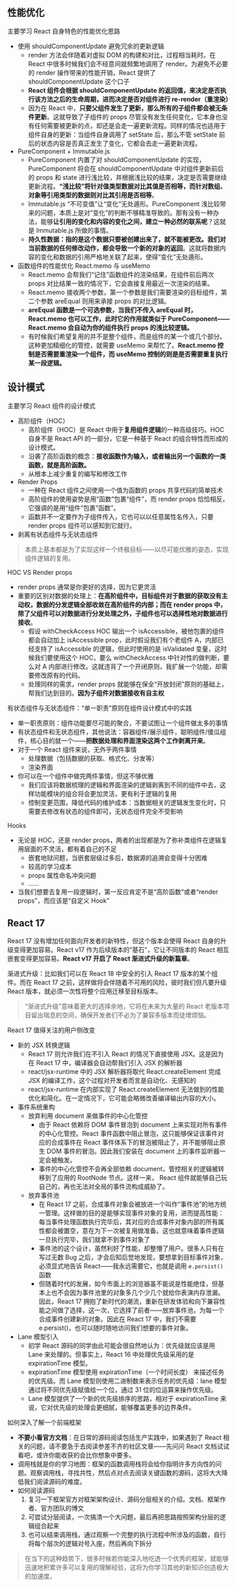 ## 性能优化
主要学习 React 自身特色的性能优化思路
* 使用 shouldComponentUpdate 避免冗余的更新逻辑
  * render 方法会伴随着对虚拟 DOM 的构建和对比，过程相当耗时。在 React 中很多时候我们会不经意间就频繁地调用了 render。为避免不必要的 render 操作带来的性能开销，React 提供了 shouldComponentUpdate 这个口子
  * **React 组件会根据 shouldComponentUpdate 的返回值，来决定是否执行该方法之后的生命周期，进而决定是否对组件进行 re-render（重渲染）**
  * 因为在 React 中，**只要父组件发生了更新，那么所有的子组件都会被无条件更新**。这就导致了子组件的 props 尽管没有发生任何变化，它本身也没有任何需要被更新的点，却还是会走一遍更新流程。同样的情况也适用于组件自身的更新：当组件自身调用了 setState 后，那么不管 setState 前后的状态内容是否真正发生了变化，它都会去走一遍更新流程。
* PureComponent + Immutable.js
  * PureComponent 内置了对 shouldComponentUpdate 的实现，PureComponent 将会在 shouldComponentUpdate 中对组件更新前后的 props 和 state 进行浅比较，并根据浅比较的结果，决定是否需要继续更新流程。**“浅比较”将针对值类型数据对比其值是否相等，而针对数组、对象等引用类型的数据则对比其引用是否相等**。
  * Immutable.js “不可变值”让“变化”无处遁形。PureComponent 浅比较带来的问题，本质上是对“变化”的判断不够精准导致的。那有没有一种办法，能够**让引用的变化和内容的变化之间，建立一种必然的联系呢**？这就是 Immutable.js 所做的事情。
  * **持久性数据：指的是这个数据只要被创建出来了，就不能被更改。我们对当前数据的任何修改动作，都会导致一个新的对象的返回**。这就将数据内容的变化和数据的引用严格地关联了起来，使得“变化”无处遁形。
* 函数组件的性能优化 React.memo 与 useMemo
  * React.memo 会帮我们“记住”函数组件的渲染结果，在组件前后两次 props 对比结果一致的情况下，它会直接复用最近一次渲染的结果。
  * React.memo 接收两个参数，第一个参数是我们需要渲染的目标组件，第二个参数 areEqual 则用来承接 props 的对比逻辑。
  * **areEqual 函数是一个可选参数，当我们不传入 areEqual 时，React.memo 也可以工作，此时它的作用就类似于 PureComponent——React.memo 会自动为你的组件执行 props 的浅比较逻辑。**
  * 有时候我们希望复用的并不是整个组件，而是组件的某一个或几个部分。这种更加精细化的管控，就需要 useMemo 来帮忙了。**React.memo 控制是否需要重渲染一个组件，而 useMemo 控制的则是是否需要重复执行某一段逻辑。**

## 设计模式
主要学习 React 组件的设计模式
* 高阶组件（HOC）
  * 高阶组件（HOC）是 React 中用于**复用组件逻辑**的一种高级技巧。HOC 自身不是 React API 的一部分，它是一种基于 React 的组合特性而形成的设计模式。
  * 沿袭了高阶函数的概念：**接收函数作为输入，或者输出另一个函数的一类函数，就是高阶函数。**
  * 从根本上减少重复的编写和修改工作
* Render Props
  * 一种在 React 组件之间使用一个值为函数的 props 共享代码的简单技术
  * 高阶组件的使用姿势是用“函数”包裹“组件”，而 render props 恰恰相反，它强调的是用“组件”包裹“函数”。
  * 函数并不一定要作为子组件传入，它也可以以任意属性名传入，只要 render props 组件可以感知到它就行。
* 剥离有状态组件与无状态组件

> 本质上基本都是为了实现这样一个终极目标——以尽可能优雅的姿态，实现组件逻辑的复用。

HOC VS Render props
* render props 通常是你更好的选择，因为它更灵活
* 重要的区别对数据的处理上：**在高阶组件中，目标组件对于数据的获取没有主动权，数据的分发逻辑全部收敛在高阶组件的内部；而在 render props 中，除了父组件可以对数据进行分发处理之外，子组件也可以选择性地对数据进行接收**。
  * 假设 withCheckAccess HOC 输出一个 isAccessible，被他包裹的组件都会自动加上 isAccessible prop，此时假设我们有个老组件 A，内部已经支持了 isAccessible 的逻辑，但此时使用的是 isValidated 变量，这时候我们要使用这个 HOC，要么 withCheckAccess 中针对性的做判断，要么对 A 内部进行修改。这就违背了一个开闭原则，我扩展一个功能，却需要修改原有的代码。
  * 处理同样的需求，render props 就能够在保全“开放封闭”原则的基础上，帮我们达到目的。**因为子组件对数据接收有自主权**

有状态组件与无状态组件：“单一职责”原则在组件设计模式中的实践
* 单一职责原则：组件功能要尽可能的聚合，不要试图让一个组件做太多的事情
* 有状态组件和无状态组件，其他说法：容器组件/展示组件，聪明组件/傻瓜组件，核心目的就一个——**把数据处理和界面渲染这两个工作剥离开来**。
* 对于一个 React 组件来说，无外乎两件事情
  * 处理数据（包括数据的获取、格式化、分发等）
  * 渲染界面
* 你可以在一个组件中做完两件事情，但这不够优雅
  * 我们应该将数据梳理的逻辑和界面渲染的逻辑剥离到不同的组件中去，这样功能模块的组合将会更加灵活，更有利于逻辑的复用
  * 控制变更范围，降低代码的维护成本：当数据相关的逻辑发生变化时，只需要去修改有状态的组件即可，无状态组件完全不受影响

Hooks
* 无论是 HOC，还是 render props，两者的出现都是为了弥补类组件在逻辑复用层面的不灵活，都有着自己的不足
  * 嵌套地狱问题，当嵌套层级过多后，数据源的追溯会变得十分困难
  * 较高的学习成本
  * props 属性命名冲突问题
  * ……
* 当我们想要去复用一段逻辑时，第一反应肯定不是“高阶函数”或者“render props”，而应该是“自定义 Hook”

## React 17
React 17 没有增加任何面向开发者的新特性，但这个版本会使得 React 自身的升级变得更加容易。React v17 作为后续版本的“基石”，它让不同版本的 React 相互嵌套变得更加容易。**React v17 开启了 React 渐进式升级的新篇章**。

渐进式升级：比如我们可以在 React 18 中安全的引入 React 17 版本的某个组件。而在 React 17 之前，这样做将会伴随着不可用的风险，彼时我们但凡要升级 React 版本，就必须一次性将整个应用迁移至目标版本。

> “渐进式升级”意味着更大的选择余地，它将在未来为大量的 React 老版本项目留出喘息的空间，确保开发者们不必为了兼容多版本而徒增烦恼。

React 17 值得关注的用户侧改变
* 新的 JSX 转换逻辑
  * React 17 则允许我们在不引入 React 的情况下直接使用 JSX。这是因为在 React 17 中，编译器会自动帮我们引入 JSX 的解析器
  * react/jsx-runtime 中的 JSX 解析器将取代 React.createElement 完成 JSX 的编译工作，这个过程对开发者而言是自动化、无感知的
  * react/jsx-runtime 在内部实现了 React.createElement 无法做到的性能优化和简化。在一定情况下，它可能会略微改善编译输出内容的大小。
* 事件系统重构
  * 放弃利用 document 来做事件的中心化管控
    * 由于 React 依赖将 DOM 事件冒泡到 document 上来实现对所有事件的中心化管控。React 事件函数中阻止冒泡，这只能够保证该事件对应的合成事件在 React 事件体系下的冒泡被阻止了，并不能够阻止原生 DOM 事件的冒泡。因此我们安装在 document 上的事件监听器一定会被触发。
    * 事件的中心化管控不会再全部依赖 document，管控相关的逻辑被转移到了应用的 RootNode 节点。这样一来， React 组件就能够自己玩自己的，再也无法对全局的事件流构成威胁了。
  * 放弃事件池
    * 在 React 17 之前，合成事件对象会被放进一个叫作“事件池”的地方统一管理。这样做的目的是能够实现事件对象的复用，进而提高性能：每当事件处理函数执行完毕后，其对应的合成事件对象内部的所有属性都会被置空，意在为下一次被复用做准备。这也就意味着事件逻辑一旦执行完毕，我们就拿不到事件对象了
    * 事件池的这个设计，虽然利好了性能，却整懵了用户。很多人只有在写过无数 Bug 之后，才会后知后觉地发现，要想拿到目标事件对象，必须显式地告诉 React——我永远需要它，也就是调用 `e.persist()` 函数
    * 但随着时代的发展，如今市面上的浏览器虽不能说是性能绝佳，但基本上也不会因为事件池里的对象多几个少几个就给你表演内存泄漏。因此，React 17 拥抱了新时代的潮流，重新在研发体验和向下兼容性能之间做了选择，这一次，它选择了前者——放弃事件池，为每一个合成事件创建新的对象。因此在 React 17 中，我们不需要 e.persist()，也可以随时随地访问我们想要的事件对象。
* Lane 模型引入
  * 初学 React 源码的同学由此可能会很自然地认为：优先级就应该是用 Lane 来处理的。但事实上，React 16 中处理优先级采用的是 expirationTime 模型。
  * expirationTime 模型使用 expirationTime（一个时间长度） 来描述任务的优先级。而 Lane 模型则使用二进制数来表示任务的优先级：lane 模型通过将不同优先级赋值给一个位，通过 31 位的位运算来操作优先级。
  * Lane 模型提供了一个新的优先级排序的思路，相对于 expirationTime 来说，它对优先级的处理会更细腻，能够覆盖更多的边界条件。

如何深入了解一个前端框架
* **不要小看官方文档**：在日常的源码阅读包括生产实践中，如果遇到了 React 相关的问题，请不要急于去阅读参差不齐的社区文章——先问问 React 文档试试看吧，或许你能收获的会比你想象中要多。
* 调用栈就是你的学习地图：框架的函数调用栈将会给你指明许多方向性的问题。观察调用栈，寻找共性，然后点对点去阅读关键函数的源码，这将大大降低我们阅读源码的难度。
* 如何阅读源码
  1. 复习一下框架官方对框架架构设计、源码分层相关的介绍。文档、框架作者、官方团队的博文
  2. 可尝试分层阅读，一次搞清一个大问题，最后再把思路按照架构分层的逻辑组合起来
  3. 也可以结束调用栈，通过观察一个完整的执行流程中所涉及的函数，自行将每个层次的逻辑对号入座，然后再向下拆分

> 在当下的这种趋势下，很多时候若你能深入地吃透一个优秀的框架，就能够迅速地积累许多可以复用的理解经验，这将为你学习其他的新知识创造极大的加速度。